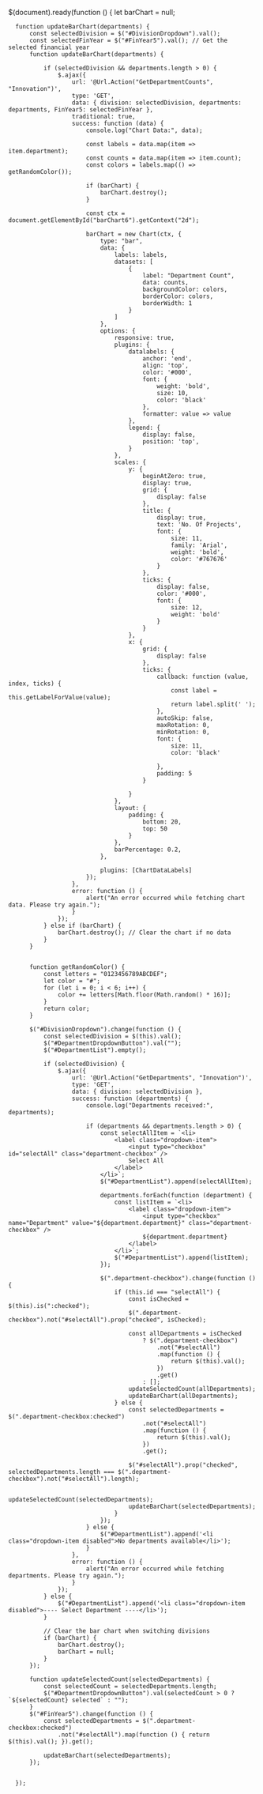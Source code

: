   $(document).ready(function () {
      let barChart = null;

      function updateBarChart(departments) {
          const selectedDivision = $("#DivisionDropdown").val();
          const selectedFinYear = $("#FinYear5").val(); // Get the selected financial year
          function updateBarChart(departments) {

              if (selectedDivision && departments.length > 0) {
                  $.ajax({
                      url: '@Url.Action("GetDepartmentCounts", "Innovation")',
                      type: 'GET',
                      data: { division: selectedDivision, departments: departments, FinYear5: selectedFinYear },
                      traditional: true,
                      success: function (data) {
                          console.log("Chart Data:", data);

                          const labels = data.map(item => item.department);
                          const counts = data.map(item => item.count);
                          const colors = labels.map(() => getRandomColor());

                          if (barChart) {
                              barChart.destroy();
                          }

                          const ctx = document.getElementById("barChart6").getContext("2d");

                          barChart = new Chart(ctx, {
                              type: "bar",
                              data: {
                                  labels: labels,
                                  datasets: [
                                      {
                                          label: "Department Count",
                                          data: counts,
                                          backgroundColor: colors,
                                          borderColor: colors,
                                          borderWidth: 1
                                      }
                                  ]
                              },
                              options: {
                                  responsive: true,
                                  plugins: {
                                      datalabels: {
                                          anchor: 'end',
                                          align: 'top',
                                          color: '#000',
                                          font: {
                                              weight: 'bold',
                                              size: 10,
                                              color: 'black'
                                          },
                                          formatter: value => value
                                      },
                                      legend: {
                                          display: false,
                                          position: 'top',
                                      }
                                  },
                                  scales: {
                                      y: {
                                          beginAtZero: true,
                                          display: true,
                                          grid: {
                                              display: false
                                          },
                                          title: {
                                              display: true,
                                              text: 'No. Of Projects',
                                              font: {
                                                  size: 11,
                                                  family: 'Arial',
                                                  weight: 'bold',
                                                  color: '#767676'
                                              }
                                          },
                                          ticks: {
                                              display: false,
                                              color: '#000',
                                              font: {
                                                  size: 12,
                                                  weight: 'bold'
                                              }
                                          }
                                      },
                                      x: {
                                          grid: {
                                              display: false
                                          },
                                          ticks: {
                                              callback: function (value, index, ticks) {
                                                  const label = this.getLabelForValue(value);
                                                  return label.split(' ');
                                              },
                                              autoSkip: false,
                                              maxRotation: 0,
                                              minRotation: 0,
                                              font: {
                                                  size: 11,
                                                  color: 'black'

                                              },
                                              padding: 5
                                          }

                                      }
                                  },
                                  layout: {
                                      padding: {
                                          bottom: 20,
                                          top: 50
                                      }
                                  },
                                  barPercentage: 0.2,
                              },

                              plugins: [ChartDataLabels]
                          });
                      },
                      error: function () {
                          alert("An error occurred while fetching chart data. Please try again.");
                      }
                  });
              } else if (barChart) {
                  barChart.destroy(); // Clear the chart if no data
              }
          }


          function getRandomColor() {
              const letters = "0123456789ABCDEF";
              let color = "#";
              for (let i = 0; i < 6; i++) {
                  color += letters[Math.floor(Math.random() * 16)];
              }
              return color;
          }

          $("#DivisionDropdown").change(function () {
              const selectedDivision = $(this).val();
              $("#DepartmentDropdownButton").val("");
              $("#DepartmentList").empty();

              if (selectedDivision) {
                  $.ajax({
                      url: '@Url.Action("GetDepartments", "Innovation")',
                      type: 'GET',
                      data: { division: selectedDivision },
                      success: function (departments) {
                          console.log("Departments received:", departments);

                          if (departments && departments.length > 0) {
                              const selectAllItem = `<li>
                                  <label class="dropdown-item">
                                      <input type="checkbox" id="selectAll" class="department-checkbox" />
                                      Select All
                                  </label>
                              </li>`;
                              $("#DepartmentList").append(selectAllItem);

                              departments.forEach(function (department) {
                                  const listItem = `<li>
                                      <label class="dropdown-item">
                                          <input type="checkbox" name="Department" value="${department.department}" class="department-checkbox" />
                                          ${department.department}
                                      </label>
                                  </li>`;
                                  $("#DepartmentList").append(listItem);
                              });

                              $(".department-checkbox").change(function () {
                                  if (this.id === "selectAll") {
                                      const isChecked = $(this).is(":checked");
                                      $(".department-checkbox").not("#selectAll").prop("checked", isChecked);

                                      const allDepartments = isChecked
                                          ? $(".department-checkbox")
                                              .not("#selectAll")
                                              .map(function () {
                                                  return $(this).val();
                                              })
                                              .get()
                                          : [];
                                      updateSelectedCount(allDepartments);
                                      updateBarChart(allDepartments);
                                  } else {
                                      const selectedDepartments = $(".department-checkbox:checked")
                                          .not("#selectAll")
                                          .map(function () {
                                              return $(this).val();
                                          })
                                          .get();

                                      $("#selectAll").prop("checked", selectedDepartments.length === $(".department-checkbox").not("#selectAll").length);

                                      updateSelectedCount(selectedDepartments);
                                      updateBarChart(selectedDepartments);
                                  }
                              });
                          } else {
                              $("#DepartmentList").append('<li class="dropdown-item disabled">No departments available</li>');
                          }
                      },
                      error: function () {
                          alert("An error occurred while fetching departments. Please try again.");
                      }
                  });
              } else {
                  $("#DepartmentList").append('<li class="dropdown-item disabled">---- Select Department ----</li>');
              }

              // Clear the bar chart when switching divisions
              if (barChart) {
                  barChart.destroy();
                  barChart = null;
              }
          });

          function updateSelectedCount(selectedDepartments) {
              const selectedCount = selectedDepartments.length;
              $("#DepartmentDropdownButton").val(selectedCount > 0 ? `${selectedCount} selected` : "");
          }
          $("#FinYear5").change(function () {
              const selectedDepartments = $(".department-checkbox:checked")
                  .not("#selectAll").map(function () { return $(this).val(); }).get();

              updateBarChart(selectedDepartments);
          });


      });
